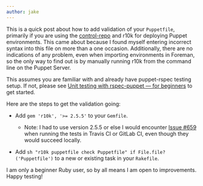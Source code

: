 ```yaml
---
author: jake
---
```


This is a quick post about how to add validation of your `Puppetfile`, primarily if you are using the [control-repo](https://github.com/puppetlabs/control-repo) and r10k for deploying Puppet environments. This came about because I found myself entering incorrect syntax into this file on more than a one occasion. Additionally, there are no indications of any problem, even when importing environments in Foreman, so the only way to find out is by manually running r10k from the command line on the Puppet Server.


This assumes you are familiar with and already have puppet-rspec testing setup. If not, please see [Unit testing with rspec-puppet — for beginners](https://puppet.com/blog/unit-testing-rspec-puppet-for-beginners) to get started.

Here are the steps to get the validation going:

* Add `gem 'r10k', '>= 2.5.5'` to your `Gemfile`.
  * Note: I had to use version 2.5.5 or else I would encounter [Issue #659](https://github.com/puppetlabs/r10k/issues/659) when running the tests in Travis CI or GitLab CI, even though they would succeed locally.

* Add `sh "r10k puppetfile check Puppetfile" if File.file?('Puppetfile')` to a new or existing task in your `Rakefile`.


I am only a beginner Ruby user, so by all means I am open to improvements. Happy testing!